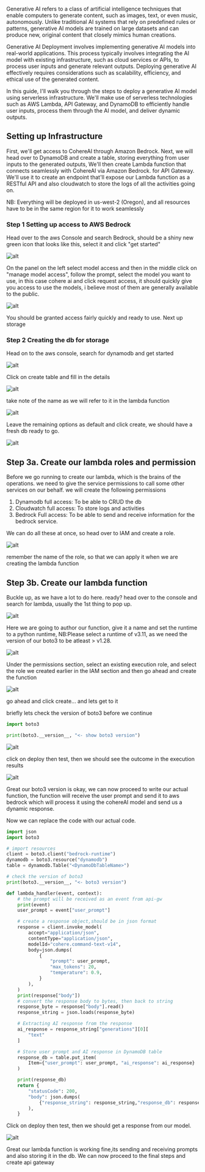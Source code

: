 <!-- @format -->

Generative AI refers to a class of artificial intelligence techniques that enable computers to generate content, such as images, text, or even music, autonomously. Unlike traditional AI systems that rely on predefined rules or patterns, generative AI models are trained on large datasets and can produce new, original content that closely mimics human creations.

Generative AI Deployment involves implementing generative AI models into real-world applications. This process typically involves integrating the AI model with existing infrastructure, such as cloud services or APIs, to process user inputs and generate relevant outputs. Deploying generative AI effectively requires considerations such as scalability, efficiency, and ethical use of the generated content.

In this guide, I'll walk you through the steps to deploy a generative AI model using serverless infrastructure. We'll make use of serverless technologies such as AWS Lambda, API Gateway, and DynamoDB to efficiently handle user inputs, process them through the AI model, and deliver dynamic outputs.

## Setting up Infrastructure

First, we'll get access to CohereAI through Amazon Bedrock. Next, we will head over to DynamoDB and create a table, storing everything from user inputs to the generated outputs, We'll then create Lambda function that connects seamlessly with CohereAI via Amazon Bedrock. for API Gateway. We'll use it to create an endpoint that'll expose our Lambda function as a RESTful API and also cloudwatch to store the logs of all the activities going on.

NB: Everything will be deployed in us-west-2 (Oregon), and all resources have to be in the same region for it to work seamlessly

### Step 1 Setting up access to AWS Bedrock

Head over to the aws Console and search Bedrock, should be a shiny new green icon that looks like this, select it and click "get started"

![alt](/images/awsbdrk1.JPG)

On the panel on the left select model access and then in the middle click on "manage model access", follow the prompt, select the model you want to use, in this case cohere ai and click request access, it should quickly give you access to use the models, i believe most of them are generally available to the public.

![alt](/images/awsbdrk2.JPG)

You should be granted access fairly quickly and ready to use. Next up storage

### Step 2 Creating the db for storage

Head on to the aws console, search for dynamodb and get started

![alt](/images/awsddb1.JPG)

Click on create table and fill in the details

![alt](/images/awsddb2.JPG)

take note of the name as we will refer to it in the lambda function

![alt](/images/awsddb3.JPG)

Leave the remaining options as default and click create, we should have a fresh db ready to go.

![alt](/images/awsddb4.JPG)

## Step 3a. Create our lambda roles and permission

Before we go running to create our lambda, which is the brains of the operations. we need to give the service permissions to call some other services on our behalf. we will create the following permissions

1. Dynamodb full access: To be able to CRUD the db
1. Cloudwatch full access: To store logs and activities
1. Bedrock Full access: To be able to send and receive information for the bedrock service.

We can do all these at once, so head over to IAM and create a role.

![alt](/images/awsiam1.JPG)

remember the name of the role, so that we can apply it when we are creating the lambda function

## Step 3b. Create our lambda function

Buckle up, as we have a lot to do here. ready? head over to the console and search for lambda, usually the 1st thing to pop up.

![alt](/images/awslamba1.JPG)

Here we are going to author our function, give it a name and set the runtime to a python runtime, NB:Please select a runtime of v3.11, as we need the version of our boto3 to be atleast > v1.28.

![alt](/images/awslamb1.JPG)

Under the permissions section, select an existing execution role, and select the role we created earlier in the IAM section
and then go ahead and create the function

![alt](/images/awslamb2.JPG)

go ahead and click create... and lets get to it

briefly lets check the version of boto3 before we continue

```py
import boto3

print(boto3.__version__, "<- show boto3 version")
```

![alt](/images/awslamb4.JPG)

click on deploy then test, then we should see the outcome in the execution results

![alt](/images/awslamb5.JPG)

Great our boto3 version is okay, we can now proceed to write our actual function, the function will receive the user prompt and send it to aws bedrock which will process it using the cohereAI model and send us a dynamic response.

Now we can replace the code with our actual code.

```py
import json
import boto3

# import resources
client = boto3.client("bedrock-runtime")
dynamodb = boto3.resource("dynamodb")
table = dynamodb.Table("<DynamoDbTableName>")

# check the version of boto3
print(boto3.__version__, "<- boto3 version")

def lambda_handler(event, context):
    # the prompt will be received as an event from api-gw
    print(event)
    user_prompt = event["user_prompt"]

    # create a response object,should be in json format
    response = client.invoke_model(
        accept="application/json",
        contentType="application/json",
        modelId="cohere.command-text-v14",
        body=json.dumps(
            {
                "prompt": user_prompt,
                "max_tokens": 20,
                "temperature": 0.9,
            }
        ),
    )
    print(response["body"])
    # convert the response body to bytes, then back to string
    response_byte = response["body"].read()
    response_string = json.loads(response_byte)

    # Extracting AI response from the response
    ai_response = response_string["generations"][0][
        "text"
    ]

    # Store user prompt and AI response in DynamoDB table
    response_db = table.put_item(
        Item={"user_prompt": user_prompt, "ai_response": ai_response}
    )

    print(response_db)
    return {
        "statusCode": 200,
        "body": json.dumps(
            {"response_string": response_string,"response_db": response_db,}
        ),
    }
```

Click on deploy then test, then we should get a response from our model.

![alt](/images/awslamb6.JPG)

Great our lambda function is working fine,its sending and receiving prompts and also storing it in the db. We can now proceed to the final steps and create api gateway
